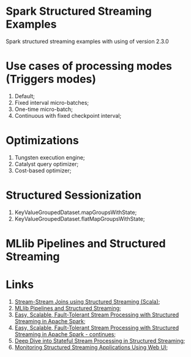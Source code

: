# Spark Structured Streaming Examples
Spark structured streaming examples with using of version 2.3.0

# Use cases of processing modes (Triggers modes)
1) Default;
2) Fixed interval micro-batches;
3) One-time micro-batch;
2) Continuous with fixed checkpoint interval;

# Optimizations
1) Tungsten execution engine;
2) Catalyst query optimizer;
3) Cost-based optimizer;

# Structured Sessionization
1) KeyValueGroupedDataset.mapGroupsWithState;
2) KeyValueGroupedDataset.flatMapGroupsWithState;

# MLlib Pipelines and Structured Streaming

# Links
1) [Stream-Stream Joins using Structured Streaming (Scala)](https://docs.databricks.com/spark/latest/structured-streaming/examples.html#stream-stream-joins-scala);
2) [MLlib Pipelines and Structured Streaming](https://docs.databricks.com/spark/latest/mllib/mllib-pipelines-and-stuctured-streaming.html);
3) [Easy, Scalable, Fault-Tolerant Stream Processing with Structured Streaming in Apache Spark](https://databricks.com/session/easy-scalable-fault-tolerant-stream-processing-with-structured-streaming-in-apache-spark);
4) [Easy, Scalable, Fault-Tolerant Stream Processing with Structured Streaming in Apache Spark - continues](https://databricks.com/session/easy-scalable-fault-tolerant-stream-processing-with-structured-streaming-in-apache-spark-continues);
5) [Deep Dive into Stateful Stream Processing in Structured Streaming](https://databricks.com/session/deep-dive-into-stateful-stream-processing-in-structured-streaming);
6) [Monitoring Structured Streaming Applications Using Web UI](https://databricks.com/session/monitoring-structured-streaming-applications-using-web-ui);
